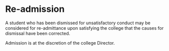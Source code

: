 # Re-admission
A student who has been dismissed for unsatisfactory conduct may be considered for re-admittance upon satisfying the college that the causes for dismissal have been corrected.

Admission is at the discretion of the college Director.